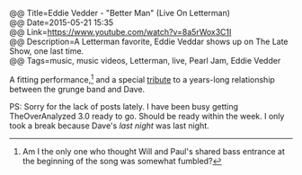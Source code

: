 @@ Title=Eddie Vedder - "Better Man" (Live On Letterman)  
@@ Date=2015-05-21 15:35  
@@ Link=https://www.youtube.com/watch?v=8a5rWox3C1I  
@@ Description=A Letterman favorite, Eddie Veddar shows up on The Late Show, one last time.    
@@ Tags=music, music videos, Letterman, live, Pearl Jam, Eddie Vedder  

A fitting performance,[^am] and a special [tribute](http://www.fivehorizons.com/tour/vg/dave.shtml) to a years-long relationship between the grunge band and Dave.

PS: Sorry for the lack of posts lately. I have been busy getting TheOverAnalyzed 3.0 ready to go. Should be ready within the week. I only took a break because Dave's *last night* was last night.

[^am]: Am I the only one who thought Will and Paul's shared bass entrance at the beginning of the song was somewhat fumbled?
